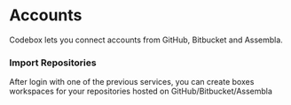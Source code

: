 # Accounts

Codebox lets you connect accounts from GitHub, Bitbucket and Assembla.

### Import Repositories

After login with one of the previous services, you can create boxes workspaces for your repositories hosted on GitHub/Bitbucket/Assembla
